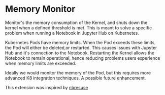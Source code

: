 # Memory Monitor

Monitor's the memory consumption of the Kernel, and shuts down the kernel when a defined threshold is met. This is meant to solve a specific problem when running a Notebook in Jupyter Hub on Kubernetes.

Kubernetes Pods have memory limits. When the Pod exceeds these limits, the Pod will either be deleted,or restarted. This causes issues with Jupyter Hub and it's connection to the Notebook. Restarting the Kernel allows the Notebook to remain operational, hence reducing problems users experience when memory limits are exceeded.

Ideally we would monitor the memory of the Pod, but this requires more advanced K8 integration techniques. A possible future enhancement.

This extension was inspired by [nbresuse](https://github.com/yuvipanda/nbresuse)

